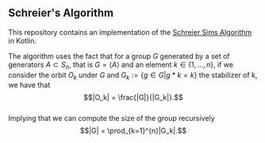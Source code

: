 ## Schreier's Algorithm

This repository contains an implementation of the [Schreier Sims Algorithm](https://mathstrek.blog/2018/06/12/schreier-sims-algorithm/) in Kotlin.

The algorithm uses the fact that for a group $G$ generated by a set of generators $A\subset S_n$, that is $G = \langle A \rangle$ and an element $k \in \{1,\dots,n\}$, if we consider the orbit $O_k$ under $G$ and $G_k := \{g \in G | g*k = k\}$ the stabilizer of k, we have that<br>
$$|O_k| = \frac{|G|}{|G_k|}.$$<br>
Implying that we can compute the size of the group recursively<br>
$$|G| = \prod_{k=1}^{n}|G_k|.$$<br>